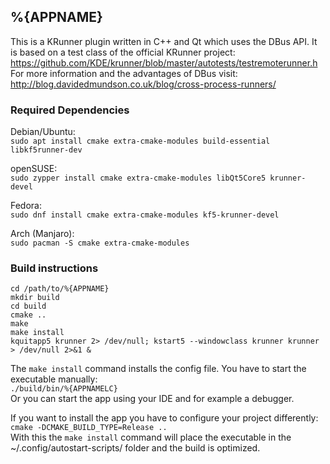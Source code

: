 ## %{APPNAME}

This is a KRunner plugin written in C++ and Qt which uses the DBus API.
It is based on a test class of the official KRunner project: https://github.com/KDE/krunner/blob/master/autotests/testremoterunner.h  
For more information and the advantages of DBus visit: http://blog.davidedmundson.co.uk/blog/cross-process-runners/

### Required Dependencies

Debian/Ubuntu:  
`sudo apt install cmake extra-cmake-modules build-essential libkf5runner-dev`  

openSUSE:  
`sudo zypper install cmake extra-cmake-modules libQt5Core5 krunner-devel`  

Fedora:  
`sudo dnf install cmake extra-cmake-modules kf5-krunner-devel`  

Arch (Manjaro):  
`sudo pacman -S cmake extra-cmake-modules`  

### Build instructions  

```
cd /path/to/%{APPNAME}
mkdir build
cd build
cmake ..
make
make install
kquitapp5 krunner 2> /dev/null; kstart5 --windowclass krunner krunner > /dev/null 2>&1 &
```
The `make install` command installs the config file. You have to start the executable manually:  
`./build/bin/%{APPNAMELC}`  
Or you can start the app using your IDE and for example a debugger.

If you want to install the app you have to configure your project differently:
`cmake -DCMAKE_BUILD_TYPE=Release ..`  
With this the `make install` command will place the executable in the ~/.config/autostart-scripts/ folder and the build is optimized.

